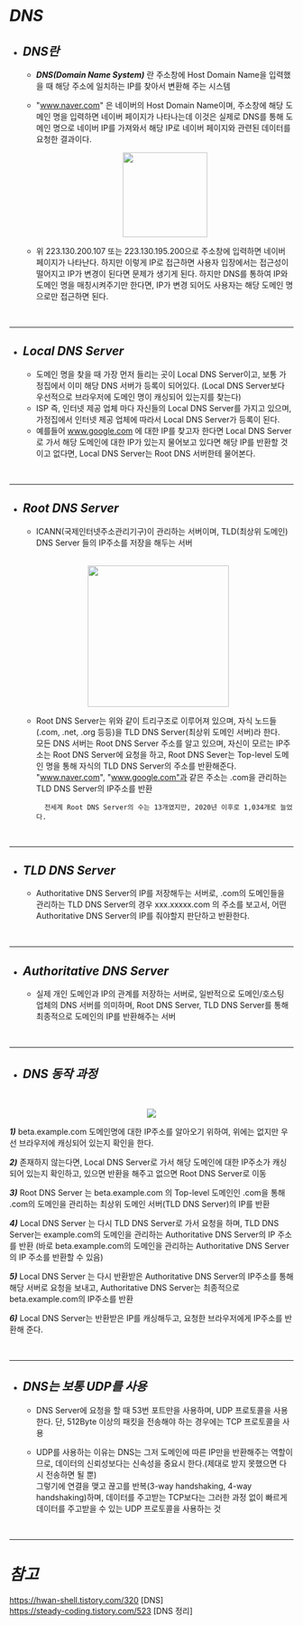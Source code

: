 # **_DNS_**

- ## **_DNS란_**

  - **_DNS(Domain Name System)_** 란 주소창에 Host Domain Name을 입력했을 때 해당 주소에 일치하는 IP를 찾아서 변환해 주는 시스템
  - "www.naver.com" 은 네이버의 Host Domain Name이며, 주소창에 해당 도메인 명을 입력하면 네이버 페이지가 나타나는데 이것은 실제로 DNS를 통해 도메인 명으로 네이버 IP를 가져와서 해당 IP로 네이버 페이지와 관련된 데이터를 요청한 결과이다.

      <p align = "center">
    <img src="https://user-images.githubusercontent.com/62879192/185735948-e7a96fb3-c17f-48dc-946d-519e9dc4d45f.png" height = 150px>
    </p>

  - 위 223.130.200.107 또는 223.130.195.200으로 주소창에 입력하면 네이버 페이지가 나타난다. 하지만 이렇게 IP로 접근하면 사용자 입장에서는 접근성이 떨어지고 IP가 변경이 된다면 문제가 생기게 된다. 하지만 DNS를 통하여 IP와 도메인 명을 매칭시켜주기만 한다면, IP가 변경 되어도 사용자는 해당 도메인 명으로만 접근하면 된다.

</br>

---

- ## **_Local DNS Server_**

  - 도메인 명을 찾을 때 가장 먼저 들리는 곳이 Local DNS Server이고, 보통 가정집에서 이미 해당 DNS 서버가 등록이 되어있다. (Local DNS Server보다 우선적으로 브라우저에 도메인 명이 캐싱되어 있는지를 찾는다)
  - ISP 즉, 인터넷 제공 업체 마다 자신들의 Local DNS Server를 가지고 있으며, 가정집에서 인터넷 제공 업체에 따라서 Local DNS Server가 등록이 된다.
  - 예를들어 www.google.com 에 대한 IP를 찾고자 한다면 Local DNS Server로 가서 해당 도메인에 대한 IP가 있는지 물어보고 있다면 해당 IP를 반환할 것이고 없다면, Local DNS Server는 Root DNS 서버한테 물어본다.

</br>

---

- ## **_Root DNS Server_**

  - ICANN(국제인터넷주소관리기구)이 관리하는 서버이며, TLD(최상위 도메인) DNS Server 들의 IP주소를 저장을 해두는 서버

  </br>

    <p align = "center">
    <img src="https://user-images.githubusercontent.com/62879192/185778873-c2984f8f-13a8-47c8-b14e-6e109d3eecda.png" height = 250px>

  - Root DNS Server는 위와 같이 트리구조로 이루어져 있으며, 자식 노드들(.com, .net, .org 등등)을 TLD DNS Server(최상위 도메인 서버)라 한다.  
    모든 DNS 서버는 Root DNS Server 주소를 알고 있으며, 자신이 모르는 IP주소는 Root DNS Server에 요청을 하고, Root DNS Sever는 Top-level 도메인 명을 통해 자식의 TLD DNS Server의 주소를 반환해준다.  
    "www.naver.com", "www.google.com"과 같은 주소는 .com을 관리하는 TLD DNS Server의 IP주소를 반환

    ```
      전세계 Root DNS Server의 수는 13개였지만, 2020년 이후로 1,034개로 늘었다.
    ```

</br>

---

- ## **_TLD DNS Server_**

  - Authoritative DNS Server의 IP를 저장해두는 서버로, .com의 도메인들을 관리하는 TLD DNS Server의 경우 xxx.xxxxx.com 의 주소를 보고서, 어떤 Authoritative DNS Server의 IP를 줘야할지 판단하고 반환한다.

</br>

---

- ## **_Authoritative DNS Server_**
  - 실제 개인 도메인과 IP의 관계를 저장하는 서버로, 일반적으로 도메인/호스팅 업체의 DNS 서버를 의미하며, Root DNS Server, TLD DNS Server를 통해 최종적으로 도메인의 IP를 반환해주는 서버

</br>

---

- ## **_DNS 동작 과정_**

</br>
    <p align = "center">
    <img src="https://user-images.githubusercontent.com/62879192/185779449-57377fb7-6ac6-4129-9e0a-aff94754ca52.png">

**_1)_** beta.example.com 도메인명에 대한 IP주소를 알아오기 위하여, 위에는 없지만 우선 브라우저에 캐싱되어 있는지 확인을 한다.

**_2)_** 존재하지 않는다면, Local DNS Server로 가서 해당 도메인에 대한 IP주소가 캐싱되어 있는지 확인하고, 있으면 반환을 해주고 없으면 Root DNS Server로 이동

**_3)_** Root DNS Server 는 beta.example.com 의 Top-level 도메인인 .com을 통해 .com의 도메인을 관리하는 최상위 도메인 서버(TLD DNS Server)의 IP를 반환

**_4)_** Local DNS Server 는 다시 TLD DNS Server로 가서 요청을 하며, TLD DNS Server는 example.com의 도메인을 관리하는 Authoritative DNS Server의 IP 주소를 반환 (바로 beta.example.com의 도메인을 관리하는 Authoritative DNS Server의 IP 주소를 반환할 수 있음)

**_5)_** Local DNS Server 는 다시 반환받은 Authoritative DNS Server의 IP주소를 통해 해당 서버로 요청을 보내고, Authoritative DNS Server는 최종적으로 beta.example.com의 IP주소를 반환

**_6)_** Local DNS Server는 반환받은 IP를 캐싱해두고, 요청한 브라우저에게 IP주소를 반환해 준다.

</br>

---

- ## **_DNS는 보통 UDP를 사용_**

  - DNS Server에 요청을 할 때 53번 포트만을 사용하며, UDP 프로토콜을 사용한다. 단, 512Byte 이상의 패킷을 전송해야 하는 경우에는 TCP 프로토콜을 사용

  - UDP를 사용하는 이유는 DNS는 그저 도메인에 따른 IP만을 반환해주는 역할이므로, 데이터의 신뢰성보다는 신속성을 중요시 한다.(제대로 받지 못했으면 다시 전송하면 될 뿐)  
    그렇기에 연결을 맺고 끊고를 반복(3-way handshaking, 4-way handshaking)하며, 데이터를 주고받는 TCP보다는 그러한 과정 없이 빠르게 데이터를 주고받을 수 있는 UDP 프로토콜을 사용하는 것

</br>

---

# **_참고_**

https://hwan-shell.tistory.com/320 [DNS]  
https://steady-coding.tistory.com/523 [DNS 정리]
